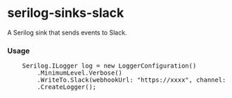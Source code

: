 # serilog-sinks-slack

A Serilog sink that sends events to Slack.

### Usage

<pre>
    Serilog.ILogger log = new LoggerConfiguration()
        .MinimumLevel.Verbose()
        .WriteTo.Slack(webhookUrl: "https://xxxx", channel: "xxxx", userName: "xxxx");
        .CreateLogger();
</pre>
